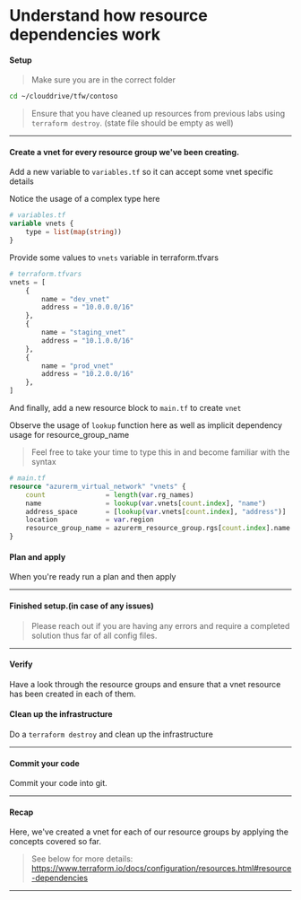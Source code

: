 # Understand how resource dependencies work 

#### Setup

> Make sure you are in the correct folder

```bash
cd ~/clouddrive/tfw/contoso
```

> Ensure that you have cleaned up resources from previous labs using `terraform destroy`. (state file should be empty as well)

---

#### Create a vnet for every resource group we've been creating.

Add a new variable to `variables.tf` so it can accept some vnet specific details

Notice the usage of a complex type here

```terraform
# variables.tf
variable vnets {
    type = list(map(string))    
}
```

Provide some values to `vnets` variable in terraform.tfvars

```terraform
# terraform.tfvars
vnets = [
    {
        name = "dev_vnet"
        address = "10.0.0.0/16"
    },
    {
        name = "staging_vnet"
        address = "10.1.0.0/16"
    },
    {
        name = "prod_vnet"
        address = "10.2.0.0/16"
    },
]
```

And finally, add a new resource block to `main.tf` to create `vnet`

Observe the usage of `lookup` function here as well as implicit dependency usage for resource_group_name

> Feel free to take your time to type this in and become familiar with the syntax

```terraform
# main.tf
resource "azurerm_virtual_network" "vnets" {
    count               = length(var.rg_names)
    name                = lookup(var.vnets[count.index], "name")
    address_space       = [lookup(var.vnets[count.index], "address")]
    location            = var.region
    resource_group_name = azurerm_resource_group.rgs[count.index].name
}
```

#### Plan and apply

When you're ready run a plan and then apply

---

#### Finished setup.(in case of any issues)
> Please reach out if you are having any errors and require a completed solution thus far of all config files.
---

#### Verify

Have a look through the resource groups and ensure that a vnet resource has been created in each of them.

#### Clean up the infrastructure

Do a `terraform destroy` and clean up the infrastructure

---

#### Commit your code 

Commit your code into git.

---

#### Recap

Here, we've created a vnet for each of our resource groups by applying the concepts covered so far.

> See below for more details: 
https://www.terraform.io/docs/configuration/resources.html#resource-dependencies

---


